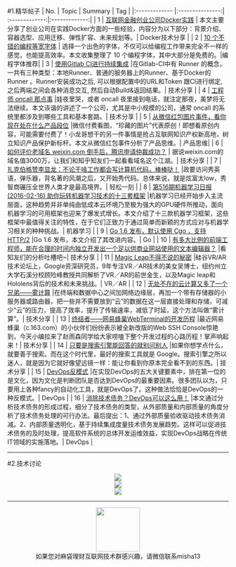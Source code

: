 #1.精华帖子
| No.  | Topic  | Summary | Tag |
|:------------- |:---------------:| :-------------:|:-------------:|
| 1 | [互联网金融创业公司Docker实践](http://mp.weixin.qq.com/s?__biz=MzAwMDU1MTE1OQ==&mid=401552458&idx=1&sn=67a5697b668c85c28e3ded8fd47dd0f4&scene=20&scene=1&srcid=021486hN7BZcar4EOrT224Jt#rd) | 本文主要分享了创业公司在实践Docker方面的一些经验，内容分为以下部分：背景介绍、容器选型、应用迁移、弹性扩容、未来规划等。| Docker技术分享 |
| 2 | [10 个不错的编程等宽字体](http://mp.weixin.qq.com/s?__biz=MjM5NzMyMjAwMA==&mid=402920788&idx=1&sn=17cfdc81f2572c08c4b4269687f7917a&scene=1&srcid=0215BXlP24TqUqY0WhdLGHDU#rd) | 选择一个出色的字体，不仅可以给编程工作带来完全不一样的感觉，也能提高效率。本文收集整理了 10 个编程字体，其中大部分是免费的。|编程字体推荐|
| 3 | [使用Gitlab CI进行持续集成](http://stackbox.cn/2016-02-gitlab-ci-conf/?hmsr=toutiao.io&utm_medium=toutiao.io&utm_source=toutiao.io) |在Gitlab-CI中有 Runner 的概念，一共有三种类型：本地Runner、普通的服务器上的Runner、基于Docker的Runner 。Runner安装成功之后, 可以根据配置中的URL和Token 跟CI进行绑定, 之后两端之间会各种消息交互, 然后自动Build&返回结果。|  技术分享 |
| 4 | [工程师 oncall 那点事](http://mp.weixin.qq.com/s?__biz=MzA4ODgwNjk1MQ==&mid=405478443&idx=1&sn=8082fa72ecd209a648c5f4cccf356902&scene=1&srcid=0216DQXgsozjOuQHIGus7nKd#rd) |娃夜里哭，或者 oncall 夜里接到电话，就注定那夜，美梦将无法继续。本文诙谐的讲述了一个公司，尤其是中小规模的公司，通常 oncall 的系统里都涉及到哪些工具和基本套路。|  技术分享 |
| 5 | [从微信红包图片事件，看你现在处在什么产品段位](http://mp.weixin.qq.com/s?__biz=MzA3NjYxOTA0MQ==&mid=404086294&idx=1&sn=8e0cd7fd6b724c5553f61b7d7615b203&scene=1&srcid=021705rwRXkyJglgFZT52JqM#rd) |微信付费看图，“珍藏的图片”代表原创！即想看原创内容，可能需要付费了！小龙哥想干的另一件事情是抢占互联网知识产权新高地，树立知识产品保护新标杆。本文从微信红包事件分析了产品思维。|  产品思维|
| 6 | [如何评价老域名 weixin.com 倒手后，腾讯申请仲裁成功？](https://www.zhihu.com/question/40400159/answer/86448530) | 据说weixin.com的域名值3000万，让我们和知乎知友们一起看看域名这个江湖。|  技术分享 |
| 7 | [扎克伯格赞李显龙：不论干啥工作都会写计算机代码，棒棒哒！](http://mp.weixin.qq.com/s?__biz=MjM5MjAwNDMwMg==&mid=401657516&idx=1&sn=c970f1d7c3a36b6ba7e49b17ad0b228e&scene=1&srcid=0217lORR7q3NXRZpC4sW7ugK#rd) |政要访问秀英语，弹乐器，背名著的风潮之后，又开始秀代码。总体来说，就是炫富太low，秀智商碾压全世界人类才是最高境界。| 轻松一刻 |
| 8 | [第516期机器学习日报(2016-02-16) 助你玩转机器学习技术的十三套框架](http://forum.memect.com/blog/thread/ml-2016-02-16/#rd?sukey=014c68f407f2d3e12255eb31d306bc00e7f03fa24de9793c6fd41556c9606e487dcd218965336131b61bf344901ff5f3) |机器学习已经开始步入主流层面，这种趋势并非单纯由低成本云环境乃至极为强大的GPU硬件所推动，面向机器学习的可用框架也迎来了爆发式增长。本文介绍了十三款机器学习框架，这些框架中最值得关注的特性，在于它们正致力于通过简单而新颖的方式应对与机器学习相关的种种挑战。| 机器学习 |
| 9 | [Go 1.6 发布，默认使用 Cgo ，支持 HTTP/2](http://m.oschina.net/news/70792/go-1-6#rd) |Go 1.6 发布，本文介绍了其改进内容。| Go |
| 10 | [有多大比例的前端工程师，能在合理的时间内独立开发出一个足以供商业网站使用的文本编辑器？](https://www.zhihu.com/question/26739121/answer/86735964) |看知友们的分析吐槽吧~| 技术分享 |
| 11 | [Magic Leap不得不说的秘密](http://zhuanlan.zhihu.com/donglaoshi/20583299) |硅谷VR/AR技术论坛上，Google资深研究员，9年专注VR／AR技术的美女吴博士，纽约州立大学石溪分校顾险峰教授共同解析了VR／AR的前世金生，以及Magic leap和Hololens背后的技术和未来挑战。| VR／AR |
| 12 | [无处不在的云计算又多了一个兄弟——雾计算](http://mp.weixin.qq.com/s?__biz=MjM5ODM0MTEyMQ==&mid=403959133&idx=1&sn=627c3fe7afd915a783443bf43c907dcc&scene=1&srcid=0219XZdcaAyYt7VMor0eSCeW#rd) |在终端和数据中心之间加网络边缘层，再加一个带有存储器的小服务器或路由器，把一些并不需要放到“云”的数据在这一层直接处理和存储，可减少“云”的压力，提高了效率，提升了传输速率，减低了时延，这个方法叫做“雾计算”。| 技术分享 |
| 13 | [终结者——网易蜂巢WebTerminal的开发历程](http://mp.weixin.qq.com/s?__biz=MzA4OTMxODQwNA==&mid=402841988&idx=1&sn=e31d2db60abf59b0482adaa0686aaed9&scene=1&srcid=0220NBxePUdVOF2rPT6lfcJt#rd) |最近网易蜂巢（c.163.com）的小伙伴们纷纷表示被全新改版的Web SSH Console惊艳到，今天小编拉来了赵雨森同学给大家唠嗑下整个开发过程的心路历程！掌声响起来！| 技术分享 |
| 14 | [只要是搜索引擎能回答的就别问别人](http://mp.weixin.qq.com/s?__biz=MzAxNzI4MTMwMw==&mid=402360586&idx=1&sn=49ee00777438718a73f519742ed5c5d6&scene=1&srcid=0220yoTKLnr181Rn6vwRAkY1#rd) |如果你想学点什么，就要善于搜索。而在这个时代里，最好的搜索工具就是 Google。搜索引擎之所以迷人，就是因为它就好像望远镜一样：能让你看到你原本完全看不到的东西。| 技术分享 |
| 15 | [DevOps反模式](http://mp.weixin.qq.com/s?__biz=MjM5Njc5Nzk3Nw==&mid=403186257&idx=1&sn=452f303e6a354dbd3a80169064bd49b8&scene=1&srcid=0219SE35GMqga51DHz4zG2Nx#wechat_redirect) |在实现DevOps的五大关键要素中，排在第一位的是文化，因为文化是判断团队是否达到DevOps的最重要因素。很多团队以为，只要用上各种fancy的自动化工具，就是DevOps了。这种做法恰恰是DevOps的一种反模式。| DevOps |
| 16 | [消除技术债务？DevOps可以这么用！](http://mp.weixin.qq.com/s?__biz=MzI4NTA1MDEwNg==&mid=402451257&idx=1&sn=b9642f66098c6aa48d5cffe0f0f73694&scene=1&srcid=0219XgG8qVrTvS9RcxNLfh6H#wechat_redirect) |本文通过分析技术债务的形成过程，细分了技术债务的类型，从外部质量和内部质量的角度分析了技术债务处理的可行办法。最后提出：1、通过外部质量验收驱动技术债务消减。2、内部质量透明化，基于持续集成度量技术债务发展趋势。这样可以促进技术债务的及时处理，提高软件系统的总体开发运维效益，实现DevOps战略在传统IT领域的实施落地。| DevOps |

---
#2.技术讨论
<div align=center>
<img src="http://fmn.rrimg.com/fmn074/20160220/2235/original_2zF1_5c0c00029a511e84.jpg" >
</div>
<div align=center>
<img src="http://fmn.rrfmn.com/fmn078/20160220/2235/original_Gnk6_d92a000053611e7f.jpg" >
</div>
<div align=center>
<img src="http://fmn.rrimg.com/fmn074/20160220/2235/original_LtZw_b7bd0001b6221e83.jpg" >
</div>

---
<div align=center>
<img src="http://tp1.sinaimg.cn/5360958752/180/40095350112/1" width="100" height="100" >
</div>
<html>
<body>
<div align="center" style="border:lpx solid red">
如果您对麻袋理财互联网技术群感兴趣，请微信联系misha13
</div>
